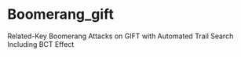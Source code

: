 # Boomerang_gift
Related-Key Boomerang Attacks on GIFT with Automated Trail Search Including BCT Effect
